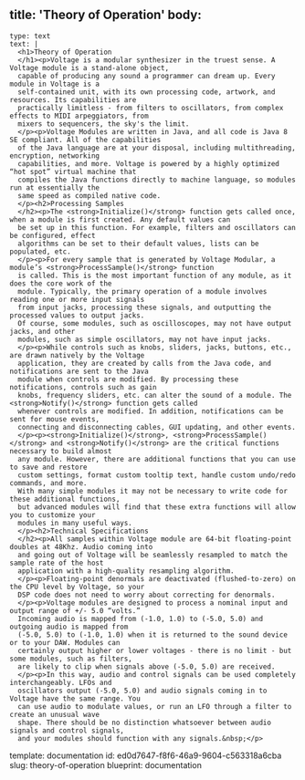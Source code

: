 title: 'Theory of Operation'
body:
  -
    type: text
    text: |
      <h1>Theory of Operation
      </h1><p>Voltage is a modular synthesizer in the truest sense. A Voltage module is a stand-alone object,
      capable of producing any sound a programmer can dream up. Every module in Voltage is a
      self-contained unit, with its own processing code, artwork, and resources. Its capabilities are
      practically limitless - from filters to oscillators, from complex effects to MIDI arpeggiators, from
      mixers to sequencers, the sky's the limit.
      </p><p>Voltage Modules are written in Java, and all code is Java 8 SE compliant. All of the capabilities
      of the Java language are at your disposal, including multithreading, encryption, networking
      capabilities, and more. Voltage is powered by a highly optimized “hot spot” virtual machine that
      compiles the Java functions directly to machine language, so modules run at essentially the
      same speed as compiled native code.
      </p><h2>Processing Samples
      </h2><p>The <strong>​Initialize()</strong>​​ function gets called once, when a module is first created. Any default values can
      be set up in this function. For example, filters and oscillators can be configured, effect
      algorithms can be set to their default values, lists can be populated, etc.
      </p><p>For every sample that is generated by Voltage Modular, a module’s ​<strong>ProcessSample()​​</strong> function
      is called. This is the most important function of any module, as it does the core work of the
      module. Typically, the primary operation of a module involves reading one or more input signals
      from input jacks, processing these signals, and outputting the processed values to output jacks.
      Of course, some modules, such as oscilloscopes, may not have output jacks, and other
      modules, such as simple oscillators, may not have input jacks.
      </p><p>While controls such as knobs, sliders, jacks, buttons, etc., are drawn natively by the Voltage
      application, they are created by calls from the Java code, and notifications are sent to the Java
      module when controls are modified. By processing these notifications, controls such as gain
      knobs, frequency sliders, etc. can alter the sound of a module. The​ <strong>Notify()</strong> ​​function gets called
      whenever controls are modified. In addition, notifications can be sent for mouse events,
      connecting and disconnecting cables, GUI updating, and other events.
      </p><p><strong>Initialize()​​</strong>, ​<strong>ProcessSample()</strong>​​ and ​<strong>Notify()</strong>​​ are the critical functions necessary to build almost
      any module. However, there are additional functions that you can use to save and restore
      custom settings, format custom tooltip text, handle custom undo/redo commands, and more.
      With many simple modules it may not be necessary to write code for these additional functions,
      but advanced modules will find that these extra functions will allow you to customize your
      modules in many useful ways.
      </p><h2>Technical Specifications
      </h2><p>All samples within Voltage module are 64-bit floating-point doubles at 48Khz. Audio coming into
      and going out of Voltage will be seamlessly resampled to match the sample rate of the host
      application with a high-quality resampling algorithm.
      </p><p>Floating-point denormals are deactivated (flushed-to-zero) on the CPU level by Voltage, so your
      DSP code does not need to worry about correcting for denormals.
      </p><p>Voltage modules are designed to process a nominal input and output range of +/- 5.0 “volts.”
      Incoming audio is mapped from (-1.0, 1.0) to (-5.0, 5.0) and outgoing audio is mapped from
      (-5.0, 5.0) to (-1.0, 1.0) when it is returned to the sound device or to your DAW. Modules can
      certainly output higher or lower voltages - there is no limit - but some modules, such as filters,
      are likely to clip when signals above (-5.0, 5.0) are received.
      </p><p>In this way, audio and control signals can be used completely interchangeably. LFOs and
      oscillators output (-5.0, 5.0) and audio signals coming in to Voltage have the same range. You
      can use audio to modulate values, or run an LFO through a filter to create an unusual wave
      shape. There should be no distinction whatsoever between audio signals and control signals,
      and your modules should function with any signals.&nbsp;</p>
template: documentation
id: ed0d7647-f8f6-46a9-9604-c563318a6cba
slug: theory-of-operation
blueprint: documentation
